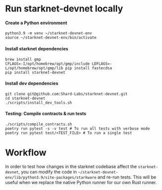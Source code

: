 # Run starknet-devnet locally

#### Create a Python environment
```
python3.9 -m venv ~/starknet-devnet-env
source ~/starknet-devnet-env/bin/activate
```

#### Install starknet dependencies
```
brew install gmp
CFLAGS=-I/opt/homebrew/opt/gmp/include LDFLAGS=-L/opt/homebrew/opt/gmp/lib pip install fastecdsa
pip install starknet-devnet
```

#### Install dev dependencies
```
git clone git@github.com:Shard-Labs/starknet-devnet.git
cd starknet-devnet
./scripts/install_dev_tools.sh
```

#### Testing: Compile contracts & run tests
```
./scripts/compile_contracts.sh
poetry run pytest -s -v test # To run all tests with verbose mode
poetry run pytest test/<TEST_FILE> # To run a single test
```

# Workflow
In order to test how changes in the starknet codebase affect the `starknet-devnet`, you can modify the code in `~/starknet-devnet-env/lib/python3.9/site-packages/starkware` and re-run tests.
This will be useful when we replace the native Python runner for our own Rust runner.
